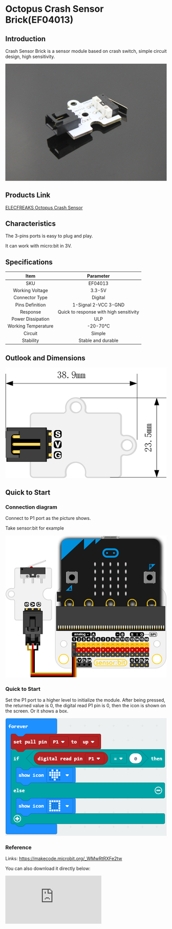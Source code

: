 # Octopus Crash Sensor Brick(EF04013)

## Introduction

 Crash Sensor Brick is a sensor module based on crash switch, simple circuit design, high sensitivity.


 ![](./images/YR7t4Pj.jpg)

## Products Link

[ELECFREAKS Octopus Crash Sensor](https://shop.elecfreaks.com/products/elecfreaks-octopus-crash-sensor?_pos=1&_sid=60f4b6135&_ss=r)

## Characteristics

 The 3-pins ports is easy to plug and play.

  It can work with micro:bit in 3V.

## Specifications


Item | Parameter
:-: | :-:
SKU|EF04013
Working Voltage|3.3-5V
   Connector Type    |Digital
Pins Definition|1-Signal 2-VCC 3-GND
Response|Quick to response with high sensitivity
Power Dissipation|ULP
Working Temperature|-20-70℃
Circuit|Simple
Stability|Stable and durable
## Outlook and Dimensions


 ![](./images/vtK7bwP.png)

## Quick to Start

### Connection diagram
 Connect to P1 port as the picture shows.

Take sensor:bit for example

 ![](./images/UUQlBRi.png)

### Quick to Start
 Set the P1 port to a higher level to initialize the module.
 After being pressed, the returned value is 0,  the digital read P1 pin is  0, then the icon is shown on the screen.
 Or it shows a box.

 ![](./images/Lp93T7L.png)

### Reference
Links: https://makecode.microbit.org/_WMwRtRXFe2tw

You can also download it directly below:


<div
    style={{
        position: 'relative',
        paddingBottom: '60%',
        overflow: 'hidden',
    }}
>
    <iframe
        src="https://makecode.microbit.org/_DdAU5d4kMJDh"
        frameborder="0"
        sandbox="allow-popups allow-forms allow-scripts allow-same-origin"
        style={{
            position: 'absolute',
            width: '100%',
            height: '100%',
        }}
    />
</div>


### Result



When the sensor is pressed, a rectangle is showing on the micro:bit; while released, an icon is showing on the micro:bit.

## Relevant Cases


## Technique Files
